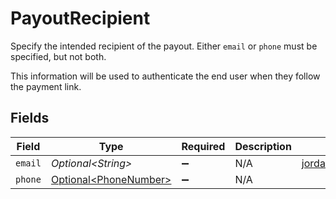 # PayoutRecipient

Specify the intended recipient of the payout.
Either `email` or `phone` must be specified, but not both.

This information will be used to authenticate the end user when they follow the payment link.


## Fields

| Field                                                            | Type                                                             | Required                                                         | Description                                                      | Example                                                          |
| ---------------------------------------------------------------- | ---------------------------------------------------------------- | ---------------------------------------------------------------- | ---------------------------------------------------------------- | ---------------------------------------------------------------- |
| `email`                                                          | *Optional\<String>*                                              | :heavy_minus_sign:                                               | N/A                                                              | jordan.lee@classbooker.dev                                       |
| `phone`                                                          | [Optional\<PhoneNumber>](../../models/components/PhoneNumber.md) | :heavy_minus_sign:                                               | N/A                                                              |                                                                  |